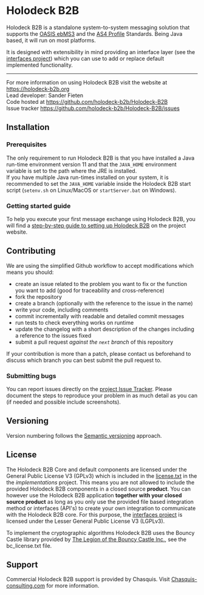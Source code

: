 # Holodeck B2B
Holodeck B2B is a standalone system-to-system messaging solution that supports the [OASIS ebMS3](http://docs.oasis-open.org/ebxml-msg/ebms/v3.0/core/ebms_core-3.0-spec.html) and the [AS4 Profile](http://docs.oasis-open.org/ebxml-msg/ebms/v3.0/profiles/AS4-profile/v1.0/AS4-profile-v1.0.html) Standards. Being Java based, it will run on most platforms.

It is designed with extensibility in mind providing an interface layer (see the [interfaces project](interfaces)) which you can use to add or replace default implemented functionality. 

__________________  
For more information on using Holodeck B2B visit the website at https://holodeck-b2b.org    
Lead developer: Sander Fieten  
Code hosted at https://github.com/holodeck-b2b/Holodeck-B2B  
Issue tracker https://github.com/holodeck-b2b/Holodeck-B2B/issues

## Installation
### Prerequisites
The only requirement to run Holodeck B2B is that you have installed a Java run-time environment version 11 and that the `JAVA_HOME` environment variable is set to the path where the JRE is installed.  
If you have multiple Java run-times installed on your system, it is recommended to set the `JAVA_HOME` variable inside the Holodeck B2B start script (`setenv.sh` on Linux/MacOS or `startServer.bat` on Windows).

### Getting started guide
To help you execute your first message exchange using Holodeck B2B, you will find a [step-by-step guide to setting up Holodeck B2B](http://holodeck-b2b.org/documentation/getting-started/) on the project website.

## Contributing
We are using the simplified Github workflow to accept modifications which means you should:
* create an issue related to the problem you want to fix or the function you want to add (good for traceability and cross-reference)
* fork the repository
* create a branch (optionally with the reference to the issue in the name)
* write your code, including comments 
* commit incrementally with readable and detailed commit messages
* run tests to check everything works on runtime
* update the changelog with a short description of the changes including a reference to the issues fixed
* submit a pull request _against the `next` branch_ of this repository

If your contribution is more than a patch, please contact us beforehand to discuss which branch you can best submit the pull request to.

### Submitting bugs
You can report issues directly on the [project Issue Tracker](https://github.com/holodeck-b2b/Holodeck-B2B/issues).
Please document the steps to reproduce your problem in as much detail as you can (if needed and possible include screenshots).

## Versioning
Version numbering follows the [Semantic versioning](http://semver.org/) approach.

## License
The Holodeck B2B Core and default components are licensed under the General Public License V3 (GPLv3) which is included in the [license.txt](implementations/license.txt) in the the _implementations_ project. This means you are not allowed to include the provided Holodeck B2B components in a closed source **product**. You can however use the Holodeck B2B application **together with your closed source product** as long as you only use the provided file based integration method or interfaces (API's) to create your own integration to communicate with the Holodeck B2B core. For this purpose, the [interfaces project](interfaces) is licensed under the Lesser General Public License V3 (LGPLv3).

To implement the cryptographic algorithms Holodeck B2B uses the Bouncy Castle library provided by [The Legion of the Bouncy Castle Inc.](http://www.bouncycastle.org), see the bc_license.txt file.

## Support
Commercial Holodeck B2B support is provided by Chasquis. Visit [Chasquis-consulting.com](http://chasquis-consulting.com/holodeck-b2b-support/) for more information.
